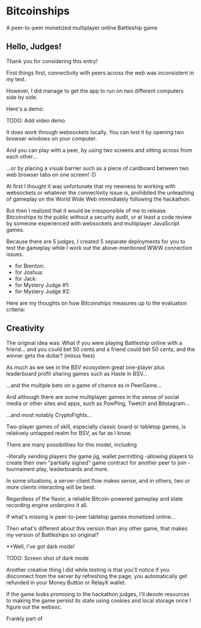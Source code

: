 # Bitcoinships

A peer-to-peer monetized multiplayer online Battleship game

## Hello, Judges!

Thank you for considering this entry!

First things first, connectivity with peers across the web was inconsistent in my test. 

However, I did manage to get the app to run on two different computers side by side. 

Here's a demo:

TODO: Add video demo

It does work through websockets locally. You can test it by opening two browser windows on your computer.

And you can play with a peer, by using two screens and sitting across from each other... 

...or by placing a visual barrier such as a piece of cardboard between two web browser tabs on one screen! :D

At first I thought it was unfortunate that my newness to working with websockets or whatever the connectivity issue is, prohibited the unleashing of gameplay on the World Wide Web immediately following the hackathon.

But then I realized that it would be irresponsible of me to release Bitcoinships to the public without a security audit, or at least a code review by someone experienced with websockets and multiplayer JavaScript games.

Because there are 5 judges, I created 5 separate deployments for you to test the gameplay while I work out the above-mentioned WWW connection issues. 

- for Brenton: 
- for Joshua:
- for Jack:
- for Mystery Judge #1:
- for Mystery Judge #2:

Here are my thoughts on how Bitcoinships measures up to the evaluation criteria:

## Creativity

The original idea was: What if you were playing Battleship online with a friend... and you could bet 50 cents and a friend could bet 50 cents, and the winner gets the dollar? (minus fees)

As much as we see in the BSV ecosystem great one-player plus leaderboard profit sharing games such as Haste in BSV... 

...and the multiple bets on a game of chance as in PeerGame...

And although there are some multiplayer games in the sense of social media or other sites and apps, such as PowPing, Twetch and Bitstagram...

...and most notably CryptoFights...

Two-player games of skill, especially classic board or tabletop games, is relatively untapped realm for BSV, as far as I know.

There are many possibilities for this model, including 

-literally sending players the game jig, wallet permitting
-allowing players to create their own "partially signed" game contract for another peer to join
-tournament play, leaderboards and more.

In some situations, a server-client flow makes sense, and in others, two or more clients interacting will be best.

Regardless of the flavor, a reliable Bitcoin-powered gameplay and state recording engine underpins it all.

If what's missing is peer-to-peer tabletop games monetized online...

Then what's different about this version than any other game, that makes my version of Battleships so original?

**Well, I've got dark mode!

TODO: Screen shot of dark mode

Another creative thing I did while testing is that you'll notice if you disconnect from the server by refreshing the page, you automatically get refunded in your Money Button or RelayX wallet.

If the game looks promising to the hackathon judges, I'll devote resources to making the game persist its state using cookies and local storage once I figure out the websoc. 

Frankly part of 


